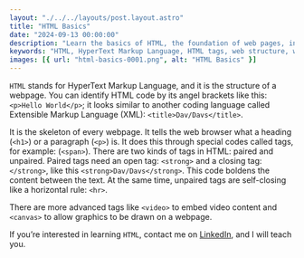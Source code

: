 ```yaml
---
layout: "./../../layouts/post.layout.astro"
title: "HTML Basics"
date: "2024-09-13 00:00:00"
description: "Learn the basics of HTML, the foundation of web pages, including HTML tags like <h1>, <p>, paired and unpaired tags, and advanced tags such as <video> and <canvas>. Discover how HTML structures a webpage and how to get started."
keywords: "HTML, HyperText Markup Language, HTML tags, web structure, webpage coding, HTML tutorial, paired tags, unpaired tags, advanced HTML tags, video embed HTML, canvas HTML, learn HTML, Davina Leong, LinkedIn, web development basics"
images: [{ url: "html-basics-0001.png", alt: "HTML Basics" }]
---
```


`HTML` stands for HyperText Markup Language, and it is the structure of a webpage. You can identify HTML code by its angel brackets like this: `<p>Hello World</p>`; it looks similar to another coding language called Extensible Markup Language (XML): `<title>Dav/Davs</title>`.

It is the skeleton of every webpage. It tells the web browser what a heading (`<h1>`) or a paragraph (`<p>`) is. It does this through special codes called tags, for example: (`<span>`). There are two kinds of tags in HTML: paired and unpaired. Paired tags need an open tag: `<strong>` and a closing tag: `</strong>`, like this `<strong>Dav/Davs</strong>`. This code boldens the content between the text. At the same time, unpaired tags are self-closing like a horizontal rule: `<hr>`.

There are more advanced tags like `<video>` to embed video content and `<canvas>` to allow graphics to be drawn on a webpage.

If you’re interested in learning `HTML`, contact me on [LinkedIn](https://www.linkedin.com/in/davina-leong/), and I will teach you.
